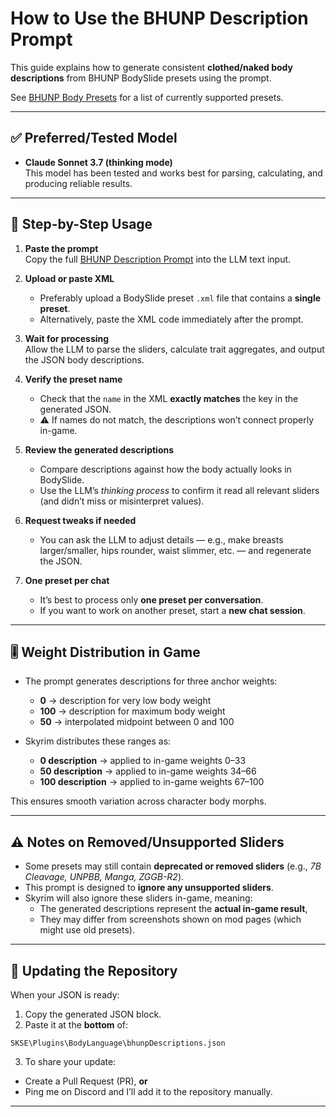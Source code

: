 # How to Use the BHUNP Description Prompt

This guide explains how to generate consistent **clothed/naked body descriptions** from BHUNP BodySlide presets using the prompt.

See [BHUNP Body Presets](./BHUNP_descriptions.md) for a list of currently supported presets.

---

## ✅ Preferred/Tested Model
- **Claude Sonnet 3.7 (thinking mode)**  
  This model has been tested and works best for parsing, calculating, and producing reliable results.

---

## 📝 Step-by-Step Usage

1. **Paste the prompt**  
   Copy the full [BHUNP Description Prompt](./BHUNP_prompt.md) into the LLM text input.

2. **Upload or paste XML**  
   - Preferably upload a BodySlide preset `.xml` file that contains a **single preset**.  
   - Alternatively, paste the XML code immediately after the prompt.

3. **Wait for processing**  
   Allow the LLM to parse the sliders, calculate trait aggregates, and output the JSON body descriptions.

4. **Verify the preset name**  
   - Check that the `name` in the XML **exactly matches** the key in the generated JSON.  
   - ⚠️ If names do not match, the descriptions won’t connect properly in-game.

5. **Review the generated descriptions**  
   - Compare descriptions against how the body actually looks in BodySlide.  
   - Use the LLM’s *thinking process* to confirm it read all relevant sliders (and didn’t miss or misinterpret values).

6. **Request tweaks if needed**  
   - You can ask the LLM to adjust details — e.g., make breasts larger/smaller, hips rounder, waist slimmer, etc. — and regenerate the JSON.

7. **One preset per chat**  
   - It’s best to process only **one preset per conversation**.  
   - If you want to work on another preset, start a **new chat session**.

---

## 🎚️ Weight Distribution in Game

- The prompt generates descriptions for three anchor weights:  
  - **0** → description for very low body weight  
  - **100** → description for maximum body weight  
  - **50** → interpolated midpoint between 0 and 100  

- Skyrim distributes these ranges as:  
  - **0 description** → applied to in-game weights 0–33  
  - **50 description** → applied to in-game weights 34–66  
  - **100 description** → applied to in-game weights 67–100  

This ensures smooth variation across character body morphs.

---

## ⚠️ Notes on Removed/Unsupported Sliders
- Some presets may still contain **deprecated or removed sliders** (e.g., *7B Cleavage, UNPBB, Manga, ZGGB-R2*).  
- This prompt is designed to **ignore any unsupported sliders**.  
- Skyrim will also ignore these sliders in-game, meaning:  
  - The generated descriptions represent the **actual in-game result**,  
  - They may differ from screenshots shown on mod pages (which might use old presets).

---

## 🚀 Updating the Repository

When your JSON is ready:

1. Copy the generated JSON block.
2. Paste it at the **bottom** of:
```
SKSE\Plugins\BodyLanguage\bhunpDescriptions.json
```

3. To share your update:
- Create a Pull Request (PR), **or**  
- Ping me on Discord and I’ll add it to the repository manually.

---